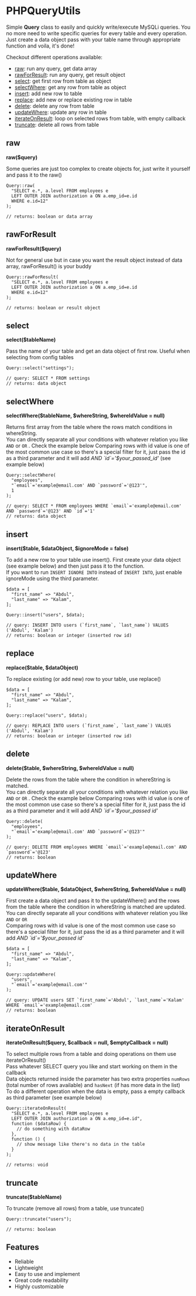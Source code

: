 # PHPQueryUtils
Simple <b>Query</b> class to easily and quickly write/execute MySQLi queries. You no more need to write specific queries for every table and every operation. Just create a data object pass with your table name through appropriate function and voila, it's done!  
  
Checkout different operations available:

  - [raw](#raw): run any query, get data array
  - [rawForResult](#rawforresult): run any query, get result object
  - [select](#select): get first row from table as object
  - [selectWhere](#selectwhere): get any row from table as object
  - [insert](#insert): add new row to table
  - [replace](#replace): add new or replace existing row in table
  - [delete](#delete): delete any row from table
  - [updateWhere](#updatewhere): update any row in table
  - [iterateOnResult](#iterateonresult): loop on selected rows from table, with empty callback
  - [truncate](#truncate): delete all rows from table

## raw
**raw($query)**  

Some queries are just too complex to create objects for, just write it yourself and pass it to the raw()

    Query::raw(
      "SELECT e.*, a.level FROM employees e
      LEFT OUTER JOIN authorization a ON a.emp_id=e.id
      WHERE e.id=12"
    );

    // returns: boolean or data array

## rawForResult
**rawForResult($query)**  

Not for general use but in case you want the result object instead of data array, rawForResult() is your buddy

    Query::rawForResult(
      "SELECT e.*, a.level FROM employees e
      LEFT OUTER JOIN authorization a ON a.emp_id=e.id
      WHERE e.id=12"
    );

    // returns: boolean or result object

## select
**select($tableName)**  

Pass the name of your table and get an data object of first row. Useful when selecting from config tables

    Query::select("settings");

    // query: SELECT * FROM settings
    // returns: data object

## selectWhere
**selectWhere($tableName, $whereString, $whereIdValue = null)**  

Returns first array from the table where the rows match conditions in whereString.  
You can directly separate all your conditions with whatever relation you like `AND` or `OR` . Check the example below 
Comparing rows with id value is one of the most common use case so there's a special filter for it, just pass the id as a third parameter and it will add <i> AND \`id\`='$your_passed_id'</i> (see example below)

    Query::selectWhere(
      "employees",
      "`email`='example@email.com' AND `password`='@123'",
      1
    );

    // query: SELECT * FROM employees WHERE `email`='example@email.com' AND `password`='@123' AND `id`='1'
    // returns: data object

## insert
**insert($table, $dataObject, $ignoreMode = false)**  

To add a new row to your table use insert(). First create your data object (see example below) and then just pass it to the function.  
If you want to run `INSERT IGNORE INTO` instead of `INSERT INTO`, just enable ignoreMode using the third parameter.

    $data = [
      "first_name" => "Abdul",
      "last_name" => "Kalam",
    ];

    Query::insert("users", $data);  

    // query: INSERT INTO users (`first_name`, `last_name`) VALUES ('Abdul', 'Kalam')
    // returns: boolean or integer (inserted row id)

## replace
**replace($table, $dataObject)**  

To replace existing (or add new) row to your table, use replace()

    $data = [
      "first_name" => "Abdul",
      "last_name" => "Kalam",
    ];

    Query::replace("users", $data);  

    // query: REPLACE INTO users (`first_name`, `last_name`) VALUES ('Abdul', 'Kalam')
    // returns: boolean or integer (inserted row id)

## delete
**delete($table, $whereString, $whereIdValue = null)**  

Delete the rows from the table where the condition in whereString is matched.  
You can directly separate all your conditions with whatever relation you like `AND` or `OR` . Check the example below 
Comparing rows with id value is one of the most common use case so there's a special filter for it, just pass the id as a third parameter and it will add <i> AND \`id\`='$your_passed id'</i>

    Query::delete(
      "employees",
      "`email`='example@email.com' AND `password`='@123'"
    );

    // query: DELETE FROM employees WHERE `email`='example@email.com' AND `password`='@123'
    // returns: boolean

## updateWhere
**updateWhere($table, $dataObject, $whereString, $whereIdValue = null)**  

First create a data object and pass it to the updateWhere() and the rows from the table where the condition in whereString is matched are updated.  
You can directly separate all your conditions with whatever relation you like `AND` or `OR`   
Comparing rows with id value is one of the most common use case so there's a special filter for it, just pass the id as a third parameter and it will add <i> AND \`id\`='$your_passed id'</i>

    $data = [
      "first_name" => "Abdul",
      "last_name" => "Kalam",
    ];

    Query::updateWhere(
      "users",
      "`email`='example@email.com'"
    );

    // query: UPDATE users SET `first_name`='Abdul', `last_name`='Kalam' WHERE `email`='example@email.com'
    // returns: boolean

## iterateOnResult
**iterateOnResult($query, $callback = null, $emptyCallback = null)**  

To select multiple rows from a table and doing operations on them use iterateOrResult()  
Pass whatever SELECT query you like and start working on them in the callback  
Data objects returned inside the parameter has two extra properties `numRows` (total number of rows available) and `hasNext` (if has more data in the list)   
To do a different operation when the data is empty, pass a empty callback as third parameter (see example below) 

    Query::iterateOnResult(
      "SELECT e.*, a.level FROM employees e
      LEFT OUTER JOIN authorization a ON a.emp_id=e.id",
      function ($dataRow) {
        // do something with dataRow
      },
      function () {
        // show message like there's no data in the table
      }
    );

    // returns: void

## truncate
**truncate($tableName)**  

To truncate (remove all rows) from a table, use truncate()

    Query::truncate("users");

    // returns: boolean

## Features

 - Reliable
 - Lightweight
 - Easy to use and implement
 - Great code readability
 - Highly customizable